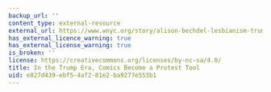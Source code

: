 ```yaml
---
backup_url: ''
content_type: external-resource
external_url: https://www.wnyc.org/story/alison-bechdel-lesbianism-trump-era/
has_external_licence_warning: true
has_external_license_warning: true
is_broken: ''
license: https://creativecommons.org/licenses/by-nc-sa/4.0/
title: In the Trump Era, Comics Become a Protest Tool
uid: e827d439-ebf5-4af2-81e2-ba9277e553b1
---
```

